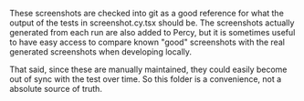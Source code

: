 These screenshots are checked into git as a good reference for what the output of the tests in screenshot.cy.tsx should be. The screenshots actually generated from each run are also added to Percy, but it is sometimes useful to have easy access to compare known "good" screenshots with the real generated screenshots when developing locally.

That said, since these are manually maintained, they could easily become out of sync with the test over time. So this folder is a convenience, not a absolute source of truth.